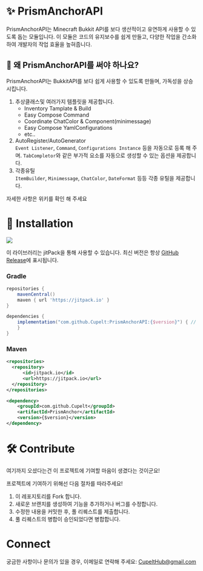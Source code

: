 # ✨ PrismAnchorAPI
PrismAnchorAPI는 Minecraft Bukkit API를 보다 생산적이고 유연하게 사용할 수 있도록 돕는 모듈입니다. 이 모듈은 코드의 유지보수를 쉽게 만들고, 다양한 작업을 간소화하여 개발자의 작업 효율을 높혀줍니다.

## 🚀 왜 PrismAnchorAPI를 써야 하나요?
PrismAnchorAPI는 BukkitAPI를 보다 쉽게 사용할 수 있도록 만들며, 가독성을 상승시킵니다.

1. 추상클래스및 여러가지 템플릿을 제공합니다.  
    - Inventory Tamplate & Build
    - Easy Compose Command
    - Coordinate ChatColor & Component(minimessage)
    - Easy Compose YamlConfigurations
    - etc..
2. AutoRegister/AutoGenerator  
   `Event Listener`, `Command`, `Configurations Instance` 등을 자동으로 등록 해 주며.
   `TabCompletor`와 같은 부가적 요소를 자동으로 생성할 수 있는 옵션을 제공합니다.
4. 각종유틸  
   `ItemBuilder`, `Minimessage`, `ChatColor`, `DateFormat` 등등 각종 유틸을 제공합니다.
    
자세한 사항은 위키를 확인 해 주세요

# 🔬 Installation
[![](https://jitpack.io/v/Cupelt/PrismAnchor.svg)](https://jitpack.io/#Cupelt/PrismAnchor)

이 라이브러리는 jitPack을 통해 사용할 수 있습니다. 최신 버전은 항상 [GitHub Release](https://github.com/Cupelt/PrismAnchor/releases/latest)에 표시됩니다.

### Gradle

```gradle
repositories {
    mavenCentral()
    maven { url 'https://jitpack.io' }
}

dependencies {
    implementation("com.github.Cupelt:PrismAnchorAPI:{$version}") { // replace {$version} with the latest version
    }
}
```

### Maven

```xml
<repositories>
  <repository>
      <id>jitpack.io</id>
      <url>https://jitpack.io</url>
  </repository>
</repositories>

<dependency>
    <groupId>com.github.Cupelt</groupId>
    <artifactId>PrismAnchor</artifactId>
    <version>{$version}</version>
</dependency>
```

# 🛠️ Contribute
여기까지 오셨다는건 이 프로젝트에 기여할 마음이 생겼다는 것이군요!

프로젝트에 기여하기 위해선 다음 절차를 따라주세요!

1. 이 레포지토리를 Fork 합니다.
2. 새로운 브랜치를 생성하여 기능을 추가하거나 버그를 수정합니다.
3. 수정한 내용을 커밋한 후, 풀 리퀘스트를 제출합니다.
4. 풀 리퀘스트의 병합이 승인되었다면 병합합니다.

# Connect
궁금한 사항이나 문의가 있을 경우, 이메일로 연락해 주세요: CupeltHub@gmail.com
